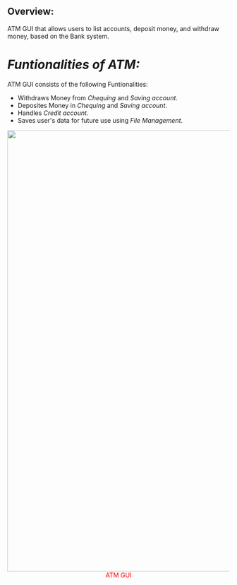 ## **Overview:**
ATM GUI that allows users to list accounts, deposit money, and
withdraw money, based on the Bank system.

# ***Funtionalities of ATM:***
ATM GUI consists of the following Funtionalities:
- Withdraws Money from *Chequing* and *Saving account*.
- Deposites Money in *Chequing* and *Saving account*.
- Handles *Credit account*.
- Saves user's data for future use using *File Management*.

<div align="center">
  <img src="https://github.com/ah03-khurram/ATM-GUI-COMP2001/assets/155772948/bc8bb45f-6cb2-4657-9a31-9fa18ed11ec7" width="1000"/>
  <span style="color:red;">ATM GUI</span>
</div>
